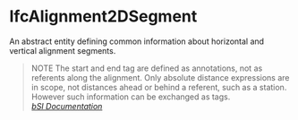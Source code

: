 IfcAlignment2DSegment
=====================
An abstract entity defining common information about horizontal and vertical
alignment segments.  
  
> NOTE  The start and end tag are defined as annotations, not as referents
> along the alignment. Only absolute distance expressions are in scope, not
> distances ahead or behind a referent, such as a station. However such
> information can be exchanged as tags.  
[ _bSI
Documentation_](https://standards.buildingsmart.org/IFC/DEV/IFC4_2/FINAL/HTML/schema/ifcgeometricconstraintresource/lexical/ifcalignment2dsegment.htm)


